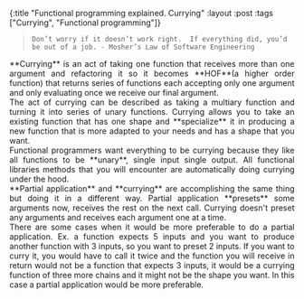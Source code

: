 {:title "Functional programming explained. Currying"
:layout :post
:tags ["Currying", "Functional programming"]}

>     Don’t worry if it doesn’t work right.  If everything did, you’d be out of a job. - Mosher’s Law of Software Engineering

<div style="text-align: justify">
**Currying** is an act of taking one function that receives more than one argument and refactoring it so it becomes **HOF**(a higher order function) that returns series of functions each accepting only one argument and only evaluating once we receive our final argument.<br/> 
The act of currying can be described as taking a multiary function and turning it into series of unary functions. Currying allows you to take an existing function that has one shape and **specialize** it in producing a new function that is more adapted to your needs and has a shape that you want.<br/> 
Functional programmers want everything to be currying because they like all functions to be **unary**, single input single output. All functional libraries methods that you will encounter are automatically doing currying under the hood.<br/> 
**Partial application** and **currying** are accomplishing the same thing but doing it in a different way. Partial application **presets** some arguments now, receives the rest on the next call. Currying doesn't preset any arguments and receives each argument one at a time.<br/>
There are some cases when it would be more preferable to do a partial application. Ex. a function expects 5 inputs and you want to produce another function with 3 inputs, so you want to preset 2 inputs. If you want to curry it, you would have to call it twice and the function you will receive in return would not be a function that expects  3 inputs, it would be a currying function of three more chains and it might not be the shape you want. In this case a partial application would be more preferable.
</div>
